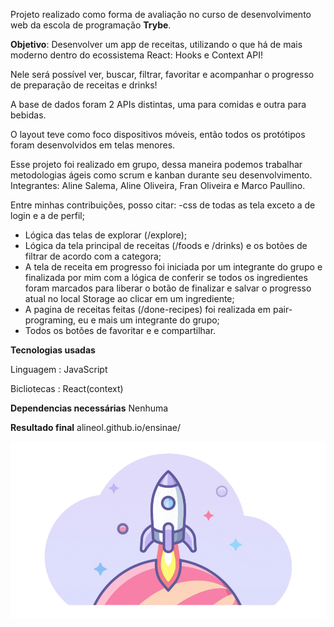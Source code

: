 Projeto realizado como forma de avaliação no curso de desenvolvimento web da escola de programação **Trybe**.

**Objetivo**: Desenvolver um app de receitas, utilizando o que há de mais moderno dentro do ecossistema React: Hooks e Context API!

Nele será possível ver, buscar, filtrar, favoritar e acompanhar o progresso de preparação de receitas e drinks!

A base de dados foram 2 APIs distintas, uma para comidas e outra para bebidas.

O layout teve como foco dispositivos móveis, então todos os protótipos foram desenvolvidos em telas menores.

Esse projeto foi realizado em grupo, dessa maneira podemos trabalhar metodologias ágeis como scrum e kanban durante seu desenvolvimento. 
Integrantes: Aline Salema, Aline Oliveira,  Fran Oliveira e Marco Paullino.

Entre minhas contribuições, posso citar:
-css de todas as tela exceto a de login e a de perfil; 
- Lógica das telas de explorar (/explore);
- Lógica da tela principal de receitas (/foods e /drinks) e os botões de filtrar de acordo com a categora;
- A tela de receita em progresso foi iniciada por um integrante do grupo e finalizada por mim com a lógica de conferir se todos os ingredientes foram marcados para liberar o botão de finalizar e salvar o progresso atual no local Storage ao clicar em um ingrediente;
- A pagina de receitas feitas (/done-recipes) foi realizada em pair-programing, eu e mais um integrante do grupo;
- Todos os botões de favoritar e e compartilhar. 


**Tecnologias usadas**

Linguagem : JavaScript

Bicliotecas : React(context)

**Dependencias necessárias**
Nenhuma



**Resultado final**
alineol.github.io/ensinae/

  
  ![](https://github.com/Alineol/Pixels-art/blob/main/1_viMDiyH9fN7cmcM0n3qqIg.gif)
